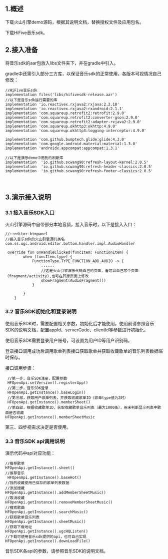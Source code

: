 

## 1.概述

   下载火山引擎demo源码，根据其说明文档，替换授权文件及应用包名。

   下载HiFive音乐sdk。



## 2.接入准备

将音乐sdk的aar包放入libs文件夹下，并在gradle中引入。

gradle中还需引入部分三方库，以保证音乐sdk的正常使用，各版本可视情况自己修改：

```
//HiFive音乐sdk
implementation files('libs/hifivesdk-release.aar')
//以下是音乐sdk运行需要的库
implementation 'io.reactivex.rxjava2:rxjava:2.2.10'
implementation 'io.reactivex.rxjava2:rxandroid:2.1.1'
implementation 'com.squareup.retrofit2:retrofit:2.9.0'
implementation 'com.squareup.retrofit2:converter-gson:2.9.0'
implementation 'com.squareup.retrofit2:adapter-rxjava2:2.9.0'
implementation 'com.squareup.okhttp3:okhttp:4.9.0'
implementation 'com.squareup.okhttp3:logging-interceptor:4.9.0'

implementation 'com.github.bumptech.glide:glide:4.3.0'
implementation 'com.google.android.material:material:1.3.0'
implementation 'androidx.appcompat:appcompat:1.3.1'

//以下是演示demo中用到的刷新库
implementation  'io.github.scwang90:refresh-layout-kernel:2.0.5' 
implementation  'io.github.scwang90:refresh-header-classics:2.0.5' 
implementation  'io.github.scwang90:refresh-footer-classics:2.0.5' 
```

​	

## 3.演示接入说明

### 3.1 接入音乐SDK入口

火山引擎源码中自带部分本地音频，接入音乐时，以下是接入入口：

```
//::editor-btmpanel
//接入音乐sdk的火山引擎源码类名
com.ss.ugc.android.editor.bottom.handler.impl.AudioHandler

 override fun onHandleClicked(funcItem: FunctionItem) {
        when (funcItem.type) {
            FunctionType.TYPE_FUNCTION_ADD_AUDIO -> {
                ......
                //这是火山引擎演示代码自己的页面，看可以自己写个页面（fragment/activity),也可在其原页面上修改
                showFragment(AudioFragment())
            }

        }
    }
```



### 3.2 音乐SDK初始化和登录说明

使用音乐SDK时，需要配置相关参数，初始化后才能使用，使用前请参照音乐SDK的说明文档，配置appId、serverCode、clientId等参数进行初始化。

使用音乐SDK需要登录用户账号，可设置为用户ID等用户识别码。

登录接口调用成功后调用歌单列表接口获取歌单并获取收藏歌单的音乐列表数据临时保存。

接口调用步骤：

```
 //第一步，音乐SDK注册，配置参数
 HFOpenApi.setVersion().registerApp()
 //第二步，音乐SDK登录
 HFOpenApi.getInstance().baseLogin()
 //第三部，获取用户歌单列表，并获取收藏歌单ID（歌单type值为2时）
 HFOpenApi.getInstance().memberSheet()
 //第四部，根据收藏歌单ID，获取收藏歌单音乐列表（最大1000条），用来判断显示列表中歌曲是否收藏
HFOpenApi.getInstance().memberSheetMusic
```

第三、四步视需求决定是否使用。

### 3.3 音乐SDK api调用说明

演示代码中api对应功能：

```
//推荐歌单
HFOpenApi.getInstance().sheet()
//推荐音乐
 HFOpenApi.getInstance().baseHot()
//我的收藏使用已保存的歌单列表数据
//添加搜藏
HFOpenApi.getInstance().addMemberSheetMusic()
//取消收藏
HFOpenApi.getInstance().removeMemberSheetMusic()
//搜索歌曲
HFOpenApi.getInstance().searchMusic()
//获取歌单音乐列表
HFOpenApi.getInstance().sheetMusic()
//获取下载地址
HFOpenApi.getInstance().ugcHQListen()
//下载可使用音乐sdk提供的api，也可自己实现
HFOpenApi.getInstance().downLoadFile()
```

音乐SDK各api的参数，请参照音乐SDK的说明文档。